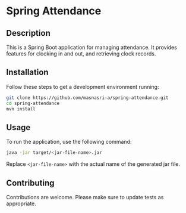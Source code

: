 # Spring Attendance

## Description

This is a Spring Boot application for managing attendance. It provides features for clocking in and out, and retrieving
clock records.

## Installation

Follow these steps to get a development environment running:

```bash
git clone https://github.com/masnasri-a/spring-attendance.git
cd spring-attendance
mvn install
```

## Usage

To run the application, use the following command:

```bash
java -jar target/<jar-file-name>.jar
```

Replace `<jar-file-name>` with the actual name of the generated jar file.

## Contributing

Contributions are welcome. Please make sure to update tests as appropriate.

